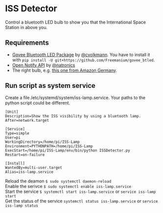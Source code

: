 # ISS Detector
Control a bluetooth LED bulb to show you that the International Space Station in above you.

## Requirements
* [Govee Bluetooth LED Package](https://github.com/chvolkmann/govee_btled) by [@cvolkmann](https://github.com/chvolkmann). You have to install it with `pip install -U git+https://github.com/Freemanium/govee_btled`.
* [Open Notify API](http://open-notify.org/Open-Notify-API/ISS-Location-Now/) by [@natronics](https://github.com/natronics)
* The right bulb, e.g. [this one from Amazon Germany](https://www.amazon.de/Govee-farbwechsel-mehrfarbige-Leuchtmittel-Dekoration/dp/B07CPP5LCP).

## Run script as system service
Create a file /etc/systemd/system/iss-lamp.service. Your paths to the python script could be different.
```
[Unit]
Description=Show the ISS visibility by using a bluetooth lamp.
After=network.target

[Service]
Type=simple
User=pi
WorkingDirectory=/home/pi/ISS-Lamp
Environment=PYTHONPATH=/home/pi/ISS-Lamp
ExecStart=/home/pi/ISS-Lamp/env/bin/python ISSDetector.py
Restart=on-failure

[Install]
WantedBy=multi-user.target
Alias=iss-lamp.service
```    
Reload the deamon `$ sudo systemctl daemon-reload`    
Enable the serivce `$ sudo systemctl enable iss-lamp.service`    
Start the service `$ systemctl start iss-lamp.service` or `service iss-lamp start`    
Get the status of the service `systemctl status iss-lamp.service` or `service iss-lamp status`    
